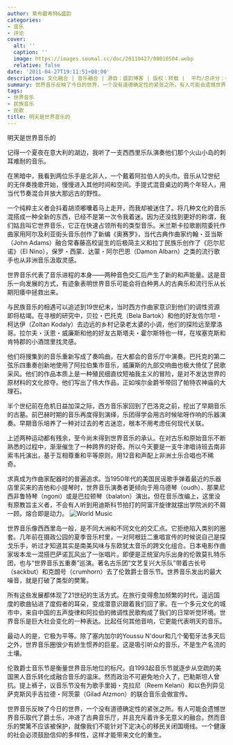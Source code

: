 ```yaml
---
author: 莱布雷希特&盛韵
categories:
- 音乐
- 评论
cover:
  alt: ''
  caption: ''
  image: https://images.soomal.cc/doc/20110427/00010504.webp
  relative: false
date: '2011-04-27T19:11:51+08:00'
description: 文化融合 | 音乐融合 | 源自：盛韵博客 | 版权：转载 |  平均/总评分：09.50/19
summary: 世界音乐反映了今日的世界，一个没有道德确定性的紧张之所。有人可能会遗憾世界音乐取代了爵士乐，冲进了古典音乐厅，并且充斥着许多无意义的融合。然而音乐的樊篱不应该被保护，就像我们不能针对下定决心的移民关闭国境线。一个健康的社会必须鼓励信仰的多样性，这样才能带来文化的重生。
tags:
- 世界音乐
- 民族音乐
- 民歌
title: 明天是世界音乐的
---
```


明天是世界音乐的

记得一个夏夜在意大利的湖边，我听了一支西西里乐队演奏他们那个火山小岛的刺耳难耐的音乐。

在黑暗中，我看到两位乐手是北非人，一个戴着阿拉伯人的头巾。音乐从12世纪的无伴奏挽歌开始，慢慢进入其他时间和空间。手提式混音桌边的两个年轻人，用当代节奏混合并放大那远古的野性。

一个纯粹主义者会抖着胡须嘟囔着马上走开，而我却被迷住了。将几种文化的音乐混搭成一种全新的东西，已经不是第一次令我着迷。因为还没找到更好的称谓，我们姑且叫它世界音乐，它正在快速占领所有的类型音乐。米兰斯卡拉歌剧院委托作曲家用阿尔及利亚街头音乐创作了新编《奥赛罗》，当代古典作曲家约翰・亚当斯（John Adams）融合常春藤高校诞生的后极简主义和拉丁民族乐创作了《厄尔尼诺》（El Nino），保罗・西蒙、达蒙・阿尔巴恩（Damon Albarn）之类的流行歌手也从非洲音乐汲取灵感。

世界音乐代表了音乐进程的本身――两种音色交汇后产生了新的和声能量。这是音乐一向发展的方式，有迹象表明世界音乐可能会将白种男人的古典乐和流行乐从长期阳痿中拯救出来。

与民族音乐的相遇可以追述到19世纪末，当时西方作曲家意识到他们的调性资源即将枯竭。在寻根的研究中，贝拉・巴托克（Bela Bartok）和他的好友佐尔坦・柯达伊（Zoltan Kodaly）去边远的乡村记录老太婆的小调，他们的探险远至摩洛哥。拉尔夫・沃恩・威廉斯和他的好友古斯塔夫・霍尔斯特也一样，在埃塞克斯和肯特郡的小酒馆里找灵感。

他们将搜集到的音乐重新写成了奏鸣曲，在大都会的音乐厅中演奏。巴托克的第二弦乐四重奏创新地使用了阿拉伯集市音乐，威廉斯的九部交响曲也极大倚仗了民歌采风。他们的作品本质上是一种殖民细直纹短袖我主义的冒险，是对不发达世界的原材料的文化掠夺。他们写出了伟大作品，正如埃尔金爵爷带回了帕特农神庙的大理石。

半个世纪前在危机日益加深之际，西方音乐家回到了巴洛克之前，挖出了早期音乐的古墓。前巴赫时期的音乐再度得到演绎，乐团得学会用古时候呲呀作响的乐器演奏。早期音乐培养了一种对过去的考古迷恋，根本不用考虑任何现代关联。

上述两种运动都有残余，至今尚未得到世界音乐的承认。在对古乐和原始音乐不断熟悉的过程中，渐渐催生了一种跨界的好奇。所以今天要是一支牛津唱诗班去南非索韦托演出，基于互相尊重和平等原则，用12音和声配上非洲土乐合唱也不稀奇。

求真成为作曲家配器时的普遍追求。当1950年代的美国民谣歌手弹着最近的乐器店里买来的吉他和小提琴时，世界音乐演奏者更倾向于用乌德琴（oudh）、那果尼西非鲁特琴（ngoni）或是巴拉顿琴（balaton）演出。但在音乐改编上，这里没有原教旨主义者，不会有人听到用迪斯科节拍打的阿富汗旋律就摆出学院派的不屑一顾。熔合即是动力。
![World Music](https://images.soomal.cc/doc/20110427/00010504.webp)





世界音乐像西西里岛一般，是不同大洲和不同文化的交汇点。它拒绝陷入类别的圈套。几年前在摄政公园的夏季音乐村里，一对阿根廷二重唱宣传的时候说自己是探戈乐手，听过才知道其实是南美风味与东欧犹太音乐的跨文化组合。日本电影作曲家坂本龙一混搭巴萨诺瓦风出了一张唱片。即便是正统室内乐出身的伦敦莫扎特乐团，也与“世界音乐五重奏”巡演。著名古乐团“文艺复兴大乐队”带着古长号（sackbut）和克朗号（crumhorn）去了伦敦爵士音乐节。世界音乐发出的最大噪音，就是打破了类型的樊篱。

所有这些发展都体现了21世纪的生活方式。在旅行变得愈加频繁的时代，遥远国度的歌曲钻进了度假者的耳朵，变成潜意识跟着我们回了家。在一个多元文化的城市中，来自中国的五声旋律和阿拉伯的微调性民歌构成了我们的日常听觉环境。世界音乐是巨大社会变化的一种表达。比起任何其他音响，它更能代表明天的音乐。

最动人的是，它极为平等。除了塞内加尔的Youssu N'dour和几个葡萄牙法多天后之外，世界音乐圈很少有娇生惯养的巨星。这是吸引听众的音乐，不是生产名流的土壤。

伦敦爵士音乐节是衡量世界音乐地位的标尺。自1993起音乐节就逐步从空疏的美国黑人音乐转化成融合音乐的温床。然而政治不可避免地介入了，巴勒斯坦人曾抗。提上裤子，议音乐节没有为歌手里姆・克拉尼（Reem Kelani）和以色列异见萨克斯风手吉拉德・阿茨蒙（Gilad Atzmon）的联合音乐会做宣传。

世界音乐反映了今日的世界，一个没有道德确定性的紧张之所。有人可能会遗憾世界音乐取代了爵士乐，冲进了古典音乐厅，并且充斥着许多无意义的融合。然而音乐的樊篱不应该被保护，就像我们不能针对下定决心的移民关闭国境线。一个健康的社会必须鼓励信仰的多样性，这样才能带来文化的重生。